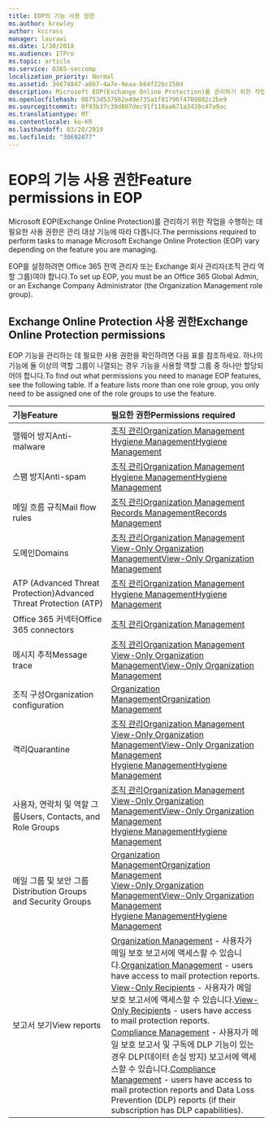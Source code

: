 ```yaml
---
title: EOP의 기능 사용 권한
ms.author: krowley
author: kccross
manager: laurawi
ms.date: 1/30/2018
ms.audience: ITPro
ms.topic: article
ms.service: O365-seccomp
localization_priority: Normal
ms.assetid: 34674847-a6b7-4a7e-9eaa-b64f22bc150d
description: Microsoft EOP(Exchange Online Protection)를 관리하기 위한 작업을 수행하는 데 필요한 사용 권한은 관리 대상 기능에 따라 다릅니다.
ms.openlocfilehash: 08753d537982e49e735a1f81796f4709882c2be9
ms.sourcegitcommit: 0f93b37c39d807dec91f118aa671a3430c47a9ac
ms.translationtype: MT
ms.contentlocale: ko-KR
ms.lasthandoff: 03/20/2019
ms.locfileid: "30692077"
---
```

# <a name="feature-permissions-in-eop"></a><span data-ttu-id="23d44-103">EOP의 기능 사용 권한</span><span class="sxs-lookup"><span data-stu-id="23d44-103">Feature permissions in EOP</span></span>

<span data-ttu-id="23d44-104">Microsoft EOP(Exchange Online Protection)를 관리하기 위한 작업을 수행하는 데 필요한 사용 권한은 관리 대상 기능에 따라 다릅니다.</span><span class="sxs-lookup"><span data-stu-id="23d44-104">The permissions required to perform tasks to manage Microsoft Exchange Online Protection (EOP) vary depending on the feature you are managing.</span></span> 
  
<span data-ttu-id="23d44-105">EOP를 설정하려면 Office 365 전역 관리자 또는 Exchange 회사 관리자(조직 관리 역할 그룹)여야 합니다.</span><span class="sxs-lookup"><span data-stu-id="23d44-105">To set up EOP, you must be an Office 365 Global Admin, or an Exchange Company Administrator (the Organization Management role group).</span></span>
  
## <a name="exchange-online-protection-permissions"></a><span data-ttu-id="23d44-106">Exchange Online Protection 사용 권한</span><span class="sxs-lookup"><span data-stu-id="23d44-106">Exchange Online Protection permissions</span></span>

<span data-ttu-id="23d44-p101">EOP 기능을 관리하는 데 필요한 사용 권한을 확인하려면 다음 표를 참조하세요. 하나의 기능에 둘 이상의 역할 그룹이 나열되는 경우 기능을 사용할 역할 그룹 중 하나만 할당되어야 합니다.</span><span class="sxs-lookup"><span data-stu-id="23d44-p101">To find out what permissions you need to manage EOP features, see the following table. If a feature lists more than one role group, you only need to be assigned one of the role groups to use the feature.</span></span>
  
|<span data-ttu-id="23d44-109">**기능**</span><span class="sxs-lookup"><span data-stu-id="23d44-109">**Feature**</span></span>|<span data-ttu-id="23d44-110">**필요한 권한**</span><span class="sxs-lookup"><span data-stu-id="23d44-110">**Permissions required**</span></span>|
|:-----|:-----|
|<span data-ttu-id="23d44-111">맬웨어 방지</span><span class="sxs-lookup"><span data-stu-id="23d44-111">Anti-malware</span></span>  <br/> |[<span data-ttu-id="23d44-112">조직 관리</span><span class="sxs-lookup"><span data-stu-id="23d44-112">Organization Management</span></span>](http://technet.microsoft.com/library/0bfd21c1-86ac-4369-86b7-aeba386741c8.aspx) <br/> [<span data-ttu-id="23d44-113">Hygiene Management</span><span class="sxs-lookup"><span data-stu-id="23d44-113">Hygiene Management</span></span>](http://technet.microsoft.com/library/fc0a9ec2-9c3d-42f6-8442-8603fb29d464.aspx) <br/> |
|<span data-ttu-id="23d44-114">스팸 방지</span><span class="sxs-lookup"><span data-stu-id="23d44-114">Anti-spam</span></span>  <br/> |[<span data-ttu-id="23d44-115">조직 관리</span><span class="sxs-lookup"><span data-stu-id="23d44-115">Organization Management</span></span>](http://technet.microsoft.com/library/0bfd21c1-86ac-4369-86b7-aeba386741c8.aspx) <br/> [<span data-ttu-id="23d44-116">Hygiene Management</span><span class="sxs-lookup"><span data-stu-id="23d44-116">Hygiene Management</span></span>](http://technet.microsoft.com/library/fc0a9ec2-9c3d-42f6-8442-8603fb29d464.aspx) <br/> |
|<span data-ttu-id="23d44-117">메일 흐름 규칙</span><span class="sxs-lookup"><span data-stu-id="23d44-117">Mail flow rules</span></span>  <br/> |[<span data-ttu-id="23d44-118">조직 관리</span><span class="sxs-lookup"><span data-stu-id="23d44-118">Organization Management</span></span>](http://technet.microsoft.com/library/0bfd21c1-86ac-4369-86b7-aeba386741c8.aspx) <br/> [<span data-ttu-id="23d44-119">Records Management</span><span class="sxs-lookup"><span data-stu-id="23d44-119">Records Management</span></span>](http://technet.microsoft.com/library/0e0c95ce-6109-4591-b86d-c6cfd44d21f5.aspx) <br/> |
|<span data-ttu-id="23d44-120">도메인</span><span class="sxs-lookup"><span data-stu-id="23d44-120">Domains</span></span>  <br/> |[<span data-ttu-id="23d44-121">조직 관리</span><span class="sxs-lookup"><span data-stu-id="23d44-121">Organization Management</span></span>](http://technet.microsoft.com/library/0bfd21c1-86ac-4369-86b7-aeba386741c8.aspx) <br/> [<span data-ttu-id="23d44-122">View-Only Organization Management</span><span class="sxs-lookup"><span data-stu-id="23d44-122">View-Only Organization Management</span></span>](http://technet.microsoft.com/library/c514c6d0-0157-4c52-9ec6-441d9a30f3df.aspx) <br/> |
|<span data-ttu-id="23d44-123">ATP (Advanced Threat Protection)</span><span class="sxs-lookup"><span data-stu-id="23d44-123">Advanced Threat Protection (ATP)</span></span>  <br/> |[<span data-ttu-id="23d44-124">조직 관리</span><span class="sxs-lookup"><span data-stu-id="23d44-124">Organization Management</span></span>](http://technet.microsoft.com/library/0bfd21c1-86ac-4369-86b7-aeba386741c8.aspx) <br/> [<span data-ttu-id="23d44-125">Hygiene Management</span><span class="sxs-lookup"><span data-stu-id="23d44-125">Hygiene Management</span></span>](http://technet.microsoft.com/library/fc0a9ec2-9c3d-42f6-8442-8603fb29d464.aspx) <br/> |
|<span data-ttu-id="23d44-126">Office 365 커넥터</span><span class="sxs-lookup"><span data-stu-id="23d44-126">Office 365 connectors</span></span>  <br/> |[<span data-ttu-id="23d44-127">조직 관리</span><span class="sxs-lookup"><span data-stu-id="23d44-127">Organization Management</span></span>](http://technet.microsoft.com/library/0bfd21c1-86ac-4369-86b7-aeba386741c8.aspx) <br/> |
|<span data-ttu-id="23d44-128">메시지 추적</span><span class="sxs-lookup"><span data-stu-id="23d44-128">Message trace</span></span>  <br/> |[<span data-ttu-id="23d44-129">조직 관리</span><span class="sxs-lookup"><span data-stu-id="23d44-129">Organization Management</span></span>](http://technet.microsoft.com/library/0bfd21c1-86ac-4369-86b7-aeba386741c8.aspx) <br/> [<span data-ttu-id="23d44-130">View-Only Organization Management</span><span class="sxs-lookup"><span data-stu-id="23d44-130">View-Only Organization Management</span></span>](http://technet.microsoft.com/library/c514c6d0-0157-4c52-9ec6-441d9a30f3df.aspx) <br/> |
|<span data-ttu-id="23d44-131">조직 구성</span><span class="sxs-lookup"><span data-stu-id="23d44-131">Organization configuration</span></span>  <br/> |[<span data-ttu-id="23d44-132">Organization Management</span><span class="sxs-lookup"><span data-stu-id="23d44-132">Organization Management</span></span>](http://technet.microsoft.com/library/0bfd21c1-86ac-4369-86b7-aeba386741c8.aspx) <br/> |
|<span data-ttu-id="23d44-133">격리</span><span class="sxs-lookup"><span data-stu-id="23d44-133">Quarantine</span></span>  <br/> |[<span data-ttu-id="23d44-134">조직 관리</span><span class="sxs-lookup"><span data-stu-id="23d44-134">Organization Management</span></span>](http://technet.microsoft.com/library/0bfd21c1-86ac-4369-86b7-aeba386741c8.aspx) <br/> [<span data-ttu-id="23d44-135">View-Only Organization Management</span><span class="sxs-lookup"><span data-stu-id="23d44-135">View-Only Organization Management</span></span>](http://technet.microsoft.com/library/c514c6d0-0157-4c52-9ec6-441d9a30f3df.aspx) <br/> [<span data-ttu-id="23d44-136">Hygiene Management</span><span class="sxs-lookup"><span data-stu-id="23d44-136">Hygiene Management</span></span>](http://technet.microsoft.com/library/fc0a9ec2-9c3d-42f6-8442-8603fb29d464.aspx) <br/> |
|<span data-ttu-id="23d44-137">사용자, 연락처 및 역할 그룹</span><span class="sxs-lookup"><span data-stu-id="23d44-137">Users, Contacts, and Role Groups</span></span>  <br/> |[<span data-ttu-id="23d44-138">조직 관리</span><span class="sxs-lookup"><span data-stu-id="23d44-138">Organization Management</span></span>](http://technet.microsoft.com/library/0bfd21c1-86ac-4369-86b7-aeba386741c8.aspx) <br/> [<span data-ttu-id="23d44-139">View-Only Organization Management</span><span class="sxs-lookup"><span data-stu-id="23d44-139">View-Only Organization Management</span></span>](http://technet.microsoft.com/library/c514c6d0-0157-4c52-9ec6-441d9a30f3df.aspx) <br/> [<span data-ttu-id="23d44-140">Hygiene Management</span><span class="sxs-lookup"><span data-stu-id="23d44-140">Hygiene Management</span></span>](http://technet.microsoft.com/library/fc0a9ec2-9c3d-42f6-8442-8603fb29d464.aspx) <br/> |
|<span data-ttu-id="23d44-141">메일 그룹 및 보안 그룹</span><span class="sxs-lookup"><span data-stu-id="23d44-141">Distribution Groups and Security Groups</span></span>  <br/> |[<span data-ttu-id="23d44-142">Organization Management</span><span class="sxs-lookup"><span data-stu-id="23d44-142">Organization Management</span></span>](http://technet.microsoft.com/library/0bfd21c1-86ac-4369-86b7-aeba386741c8.aspx) <br/> [<span data-ttu-id="23d44-143">View-Only Organization Management</span><span class="sxs-lookup"><span data-stu-id="23d44-143">View-Only Organization Management</span></span>](http://technet.microsoft.com/library/c514c6d0-0157-4c52-9ec6-441d9a30f3df.aspx) <br/> [<span data-ttu-id="23d44-144">Hygiene Management</span><span class="sxs-lookup"><span data-stu-id="23d44-144">Hygiene Management</span></span>](http://technet.microsoft.com/library/fc0a9ec2-9c3d-42f6-8442-8603fb29d464.aspx) <br/> |
|<span data-ttu-id="23d44-145">보고서 보기</span><span class="sxs-lookup"><span data-stu-id="23d44-145">View reports</span></span>  <br/> |<span data-ttu-id="23d44-146">[Organization Management](http://technet.microsoft.com/library/0bfd21c1-86ac-4369-86b7-aeba386741c8.aspx) - 사용자가 메일 보호 보고서에 액세스할 수 있습니다.</span><span class="sxs-lookup"><span data-stu-id="23d44-146">[Organization Management](http://technet.microsoft.com/library/0bfd21c1-86ac-4369-86b7-aeba386741c8.aspx) - users have access to mail protection reports.</span></span>  <br/> <span data-ttu-id="23d44-147">[View-Only Recipients](http://technet.microsoft.com/library/37e66b92-81d3-412f-b7a9-e1bb8cbeb468.aspx) - 사용자가 메일 보호 보고서에 액세스할 수 있습니다.</span><span class="sxs-lookup"><span data-stu-id="23d44-147">[View-Only Recipients](http://technet.microsoft.com/library/37e66b92-81d3-412f-b7a9-e1bb8cbeb468.aspx) - users have access to mail protection reports.</span></span>  <br/> <span data-ttu-id="23d44-148">[Compliance Management](http://technet.microsoft.com/library/b91b23a4-e9c7-4bd0-9ee3-ec5cb498da15.aspx) - 사용자가 메일 보호 보고서 및 구독에 DLP 기능이 있는 경우 DLP(데이터 손실 방지) 보고서에 액세스할 수 있습니다.</span><span class="sxs-lookup"><span data-stu-id="23d44-148">[Compliance Management](http://technet.microsoft.com/library/b91b23a4-e9c7-4bd0-9ee3-ec5cb498da15.aspx) - users have access to mail protection reports and Data Loss Prevention (DLP) reports (if their subscription has DLP capabilities).</span></span>  <br/> |
   

